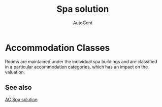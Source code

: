 ﻿---
    title: "Spa solution"
    author: AutoCont
    ms.date: 04/30/2018
    ms.topic: article
    ms.prod: dynamics-nav-2017
    ms.contentlocale: en
    ms.lasthandoff: 04/30/2018
---

# Accommodation Classes

Rooms are maintained under the individual spa buildings and are classified in a particular accommodation categories, which has an impact on the valuation. 


## <a name="see-also"></a>See also
[AC Spa solution](ac-spa-solution.md)